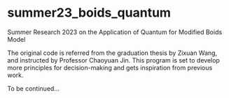 # summer23_boids_quantum

Summer Research 2023 on the Application of Quantum for Modified Boids Model

The original code is referred from the graduation thesis by Zixuan Wang, and instructed by Professor Chaoyuan Jin.
This program is set to develop more principles for decision-making and gets inspiration from previous work. 

To be continued...
